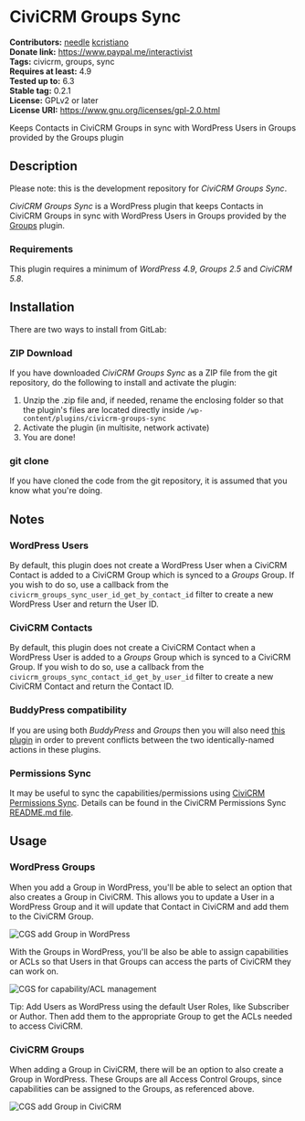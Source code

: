 CiviCRM Groups Sync
===================

**Contributors:** [needle](https://profiles.wordpress.org/needle/) [kcristiano](https://profiles.wordpress.org/kcristiano/)<br/>
**Donate link:** https://www.paypal.me/interactivist<br/>
**Tags:** civicrm, groups, sync<br/>
**Requires at least:** 4.9<br/>
**Tested up to:** 6.3<br/>
**Stable tag:** 0.2.1<br/>
**License:** GPLv2 or later<br/>
**License URI:** https://www.gnu.org/licenses/gpl-2.0.html

Keeps Contacts in CiviCRM Groups in sync with WordPress Users in Groups provided by the Groups plugin



## Description

Please note: this is the development repository for *CiviCRM Groups Sync*.

*CiviCRM Groups Sync* is a WordPress plugin that keeps Contacts in CiviCRM Groups in sync with WordPress Users in Groups provided by the [Groups](https://wordpress.org/plugins/groups/) plugin.

### Requirements

This plugin requires a minimum of *WordPress 4.9*, *Groups 2.5* and *CiviCRM 5.8*.



## Installation

There are two ways to install from GitLab:

### ZIP Download

If you have downloaded *CiviCRM Groups Sync* as a ZIP file from the git repository, do the following to install and activate the plugin:

1. Unzip the .zip file and, if needed, rename the enclosing folder so that the plugin's files are located directly inside `/wp-content/plugins/civicrm-groups-sync`
2. Activate the plugin (in multisite, network activate)
3. You are done!

### git clone

If you have cloned the code from the git repository, it is assumed that you know what you're doing.



## Notes

### WordPress Users

By default, this plugin does not create a WordPress User when a CiviCRM Contact is added to a CiviCRM Group which is synced to a *Groups* Group. If you wish to do so, use a callback from the `civicrm_groups_sync_user_id_get_by_contact_id` filter to create a new WordPress User and return the User ID.

### CiviCRM Contacts

By default, this plugin does not create a CiviCRM Contact when a WordPress User is added to a *Groups* Group which is synced to a CiviCRM Group. If you wish to do so, use a callback from the `civicrm_groups_sync_contact_id_get_by_user_id` filter to create a new CiviCRM Contact and return the Contact ID.

### BuddyPress compatibility

If you are using both *BuddyPress* and *Groups* then you will also need [this plugin](https://github.com/itthinx/groups-buddypress-compatibility) in order to prevent conflicts between the two identically-named actions in these plugins.

### Permissions Sync

It may be useful to sync the capabilities/permissions using [CiviCRM Permissions Sync](https://develop.tadpole.cc/plugins/civicrm-permissions-sync). Details can be found in the CiviCRM Permissions Sync [README.md file](https://develop.tadpole.cc/plugins/civicrm-permissions-sync/-/blob/master/README.md).



## Usage

### WordPress Groups

When you add a Group in WordPress, you'll be able to select an option that also creates a Group in CiviCRM. This allows you to update a User in a WordPress Group and it will update that Contact in CiviCRM and add them to the CiviCRM Group.

![CGS add Group in WordPress](https://develop.tadpole.cc/danaskallman/civicrm-groups-sync/raw/docs/docs/images/cgs-wp-add-group.png)

With the Groups in WordPress, you'll be also be able to assign capabilities or ACLs so that Users in that Groups can access the parts of CiviCRM they can work on.

![CGS for capability/ACL management](https://develop.tadpole.cc/danaskallman/civicrm-groups-sync/raw/docs/docs/images/cgs-capabilities-mgmt.png)

Tip: Add Users as WordPress using the default User Roles, like Subscriber or Author. Then add them to the appropriate Group to get the ACLs needed to access CiviCRM.

### CiviCRM Groups

When adding a Group in CiviCRM, there will be an option to also create a Group in WordPress. These Groups are all Access Control Groups, since capabilities can be assigned to the Groups, as referenced above.

![CGS add Group in CiviCRM](https://develop.tadpole.cc/danaskallman/civicrm-groups-sync/raw/docs/docs/images/cgs-add-group-civicrm.png)
